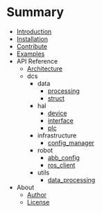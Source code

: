 # Summary
* [Introduction](index.md)
* [Installation](user.md)
* [Contribute](dev.md)
* [Examples](examples/example.md)
* API Reference
    * [Architecture](api/api.md)
    * dcs
        * data
            * [processing](api/reference/dcs/data/processing.md)
            * [struct](api/reference/dcs/data/struct.md)
        * hal
            * [device](api/reference/dcs/hal/device.md)
            * [interface](api/reference/dcs/hal/interface.md)
            * [plc](api/reference/dcs/hal/plc.md)
        * infrastructure
            * [config_manager](api/reference/dcs/infrastructure/config_manager.md)
        * robot
            * [abb_config](api/reference/dcs/robot/abb_config.md)
            * [ros_client](api/reference/dcs/robot/ros_client.md)
        * utils
            * [data_processing](api/reference/dcs/utils/data_processing.md)
* About
    * [Author](author.md)
    * [License](license.md)